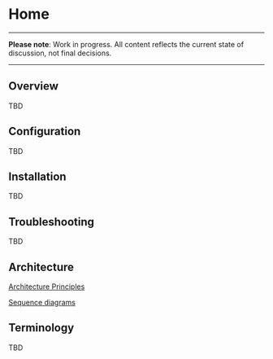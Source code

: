 # Home

---

**Please note**: Work in progress. All content reflects the current state of discussion, not final decisions.

---

## Overview

TBD

## Configuration

TBD

## Installation

TBD

## Troubleshooting

TBD

## Architecture
[Architecture Principles](docs/architecture-principles.md)

[Sequence diagrams](architecture/README.md)

## Terminology

TBD

